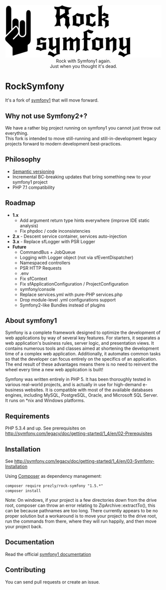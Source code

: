<p align="center">
  <img src="docs/assets/rock_symfony_hand.png" alt="Rock Symfony"><br/>
  Rock with Symfony1 again.<br/>
  Just when you thought it's dead.
</p>

RockSymfony
===========

It's a fork of [symfony1](https://github.com/lexpress/symfony1) that will move forward.

Why not use Symfony2+?
----------------------

We have a rather big project running on symfony1 you cannot just throw out everything.  
This fork is intended to move still-running and still-in-development legacy projects forward 
to modern development best-practices.

Philosophy
----------

- [Semantic versioning](http://semver.org/)
- Incremental BC-breaking updates that bring something new to your symfony1 project
- PHP 7.1 compatibility

Roadmap
-------

- **1.x** 
  + Add argument return type hints everywhere (improve IDE static analysis)
  + Fix phpdoc / code inconsistencies
- **2.x** - Descent service container, services auto-injection
- **3.x** - Replace sfLogger with PSR Logger
- **Future**
  + CommandBus + JobQueue
  + Logging with Logger object (not via sfEventDispatcher)
  + Namespaced controllers
  + PSR HTTP Requests
  + .env
  + Fix sfContext
  + Fix sfApplicationConfiguration / ProjectConfiguration
  + symfony/console
  + Replace services.yml with pure-PHP services.php 
  + Drop module-level .yml configurations support
  + Symfony2-like Bundles instead of plugins

About symfony1
--------------

Symfony is a complete framework designed to optimize the development of web applications by way of several key features.
For starters, it separates a web application's business rules, server logic, and presentation views.
It contains numerous tools and classes aimed at shortening the development time of a complex web application.
Additionally, it automates common tasks so that the developer can focus entirely on the specifics of an application.
The end result of these advantages means there is no need to reinvent the wheel every time a new web application is built!

Symfony was written entirely in PHP 5.
It has been thoroughly tested in various real-world projects, and is actually in use for high-demand e-business websites.
It is compatible with most of the available databases engines, including MySQL, PostgreSQL, Oracle, and Microsoft SQL Server.
It runs on *nix and Windows platforms.

Requirements
------------

PHP 5.3.4 and up. See prerequisites on http://symfony.com/legacy/doc/getting-started/1_4/en/02-Prerequisites

Installation
------------

See http://symfony.com/legacy/doc/getting-started/1_4/en/03-Symfony-Installation

Using [Composer](http://getcomposer.org/doc/00-intro.md) as dependency management:

    composer require prezly/rock-symfony "1.5.*"
    composer install
    
Note: On windows, if your project is a few directories down from the drive root, composer can throw an error  relating to ZipArchive::extractTo(), this can be because pathnames are too long. There currently appears to be no proper solution but a workaround is to move your project to the drive root, run the commands from there, where they will run happily, and then move your project back. 

Documentation
-------------

Read the official [symfony1 documentation](http://symfony.com/legacy)

Contributing
------------

You can send pull requests or create an issue.
